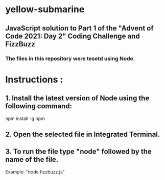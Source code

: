 # yellow-submarine

## JavaScript solution to Part 1 of the "Advent of Code 2021: Day 2" Coding Challenge and FizzBuzz

### The files in this repository were tesetd using Node.

# Instructions :

## 1. Install the latest version of Node using the following command:

npm install -g npm

## 2. Open the selected file in Integrated Terminal.

## 3. To run the file type "node" followed by the name of the file.

Example: "node fizzbuzz.js"
